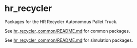 # hr_recycler

Packages for the HR Recycler Autonomous Pallet Truck.

See [hr_recycler_common/README.md](hr_recycler_common/README.md) for common packages.

See [hr_recycler_common/README.md](hr_recycler_sim/README.md) for simulation packages.
